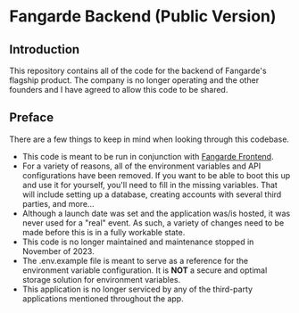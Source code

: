 # Fangarde Backend (Public Version)

## Introduction
This repository contains all of the code for the backend of Fangarde's flagship product. The company is no longer operating and the other founders and I have agreed to allow this code to be shared.

## Preface
There are a few things to keep in mind when looking through this codebase.

- This code is meant to be run in conjunction with [Fangarde Frontend](https://github.com/JHau21/fangarde_frontend).
- For a variety of reasons, all of the environment variables and API configurations have been removed. If you want to be able to boot this up and use it for yourself, you'll need to fill in the missing variables. That will include setting up a database, creating accounts with several third parties, and more...
- Although a launch date was set and the application was/is hosted, it was never used for a "real" event. As such, a variety of changes need to be made before this is in a fully workable state.
- This code is no longer maintained and maintenance stopped in November of 2023.
- The .env.example file is meant to serve as a reference for the environment variable configuration. It is **NOT** a secure and optimal storage solution for environment variables.
- This application is no longer serviced by any of the third-party applications mentioned throughout the app.
